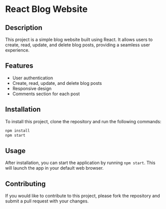 # React Blog Website

## Description
This project is a simple blog website built using React. It allows users to create, read, update, and delete blog posts, providing a seamless user experience.

## Features
- User authentication
- Create, read, update, and delete blog posts
- Responsive design
- Comments section for each post

## Installation
To install this project, clone the repository and run the following commands:

```bash
npm install
npm start
```

## Usage
After installation, you can start the application by running `npm start`. This will launch the app in your default web browser.

## Contributing
If you would like to contribute to this project, please fork the repository and submit a pull request with your changes.


